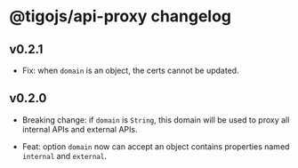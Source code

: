 # @tigojs/api-proxy changelog

## v0.2.1

- Fix: when `domain` is an object, the certs cannot be updated.

## v0.2.0

- Breaking change: if `domain` is `String`, this domain will be used to proxy all internal APIs and external APIs.

- Feat: option `domain` now can accept an object contains properties named `internal` and `external`.
